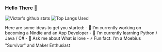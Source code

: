 ### Hello There 👋

![Victor's github stats](https://github-readme-stats.vercel.app/api?username=victornas91&count_private=false&show_icons=true&theme=great-gatsby)
![Top Langs Used](https://github-readme-stats.vercel.app/api/top-langs/?username=victornas91&layout=compact&show_icons=true&theme=great-gatsby)

<!--
**victornas91/victornas91** is a ✨ _special_ ✨ repository because its `README.md` (this file) appears on your GitHub profile.
--!>

Here are some ideas to get you started:

- 🔭 I’m currently working on becoming a Nindie and an App Developer
- 🌱 I’m currently learning Python / Java / C#
- 💬 Ask me about What is love  
- ⚡ Fun fact: I'm a Moebius "Survivor" and Maker Enthusiast
